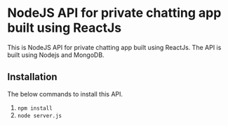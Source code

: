# NodeJS API for private chatting app built using ReactJs

This is NodeJS API for private chatting app built using ReactJs. The API is built using Nodejs and MongoDB.


## Installation 
The below commands to install this API.
1. `npm install`
2. `node server.js`
